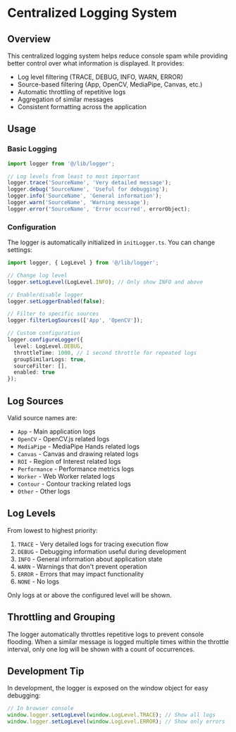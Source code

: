 # Centralized Logging System

## Overview

This centralized logging system helps reduce console spam while providing better control over what information is displayed. It provides:

- Log level filtering (TRACE, DEBUG, INFO, WARN, ERROR)
- Source-based filtering (App, OpenCV, MediaPipe, Canvas, etc.)
- Automatic throttling of repetitive logs
- Aggregation of similar messages
- Consistent formatting across the application

## Usage

### Basic Logging

```typescript
import logger from '@/lib/logger';

// Log levels from least to most important
logger.trace('SourceName', 'Very detailed message');
logger.debug('SourceName', 'Useful for debugging');
logger.info('SourceName', 'General information');
logger.warn('SourceName', 'Warning message');
logger.error('SourceName', 'Error occurred', errorObject);
```

### Configuration

The logger is automatically initialized in `initLogger.ts`. You can change settings:

```typescript
import logger, { LogLevel } from '@/lib/logger';

// Change log level
logger.setLogLevel(LogLevel.INFO); // Only show INFO and above

// Enable/disable logger
logger.setLoggerEnabled(false);

// Filter to specific sources
logger.filterLogSources(['App', 'OpenCV']);

// Custom configuration
logger.configureLogger({
  level: LogLevel.DEBUG,
  throttleTime: 1000, // 1 second throttle for repeated logs
  groupSimilarLogs: true,
  sourceFilter: [],
  enabled: true
});
```

## Log Sources

Valid source names are:

- `App` - Main application logs
- `OpenCV` - OpenCV.js related logs
- `MediaPipe` - MediaPipe Hands related logs
- `Canvas` - Canvas and drawing related logs
- `ROI` - Region of Interest related logs
- `Performance` - Performance metrics logs
- `Worker` - Web Worker related logs
- `Contour` - Contour tracking related logs
- `Other` - Other logs

## Log Levels

From lowest to highest priority:

1. `TRACE` - Very detailed logs for tracing execution flow
2. `DEBUG` - Debugging information useful during development
3. `INFO` - General information about application state
4. `WARN` - Warnings that don't prevent operation
5. `ERROR` - Errors that may impact functionality
6. `NONE` - No logs

Only logs at or above the configured level will be shown.

## Throttling and Grouping

The logger automatically throttles repetitive logs to prevent console flooding. When a similar message is logged multiple times within the throttle interval, only one log will be shown with a count of occurrences.

## Development Tip

In development, the logger is exposed on the window object for easy debugging:

```javascript
// In browser console
window.logger.setLogLevel(window.LogLevel.TRACE); // Show all logs
window.logger.setLogLevel(window.LogLevel.ERROR); // Show only errors
``` 